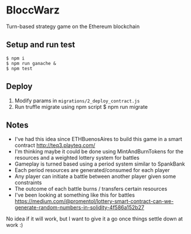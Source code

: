 # BloccWarz
Turn-based strategy game on the Ethereum blockchain
## Setup and run test
```
$ npm i
$ npm run ganache &
$ npm test
```
## Deploy
1. Modify params in `migrations/2_deploy_contract.js`
2. Run truffle migrate using npm script
        $ npm run migrate 
## Notes
- I've had this idea since ETHBuenosAires to build this game in a smart contract http://teq3.playteq.com/
- I'm thinking maybe it could be done using MintAndBurnTokens for the resources and a weighted lottery system for battles
- Gameplay is turned based using a period system similar to SpankBank
- Each period resources are generated/consumed for each player
- Any player can initiate a battle between another player given some constraints
- The outcome of each battle burns / transfers certain resources
- I've been looking at something like this for battles https://medium.com/@promentol/lottery-smart-contract-can-we-generate-random-numbers-in-solidity-4f586a152b27

No idea if it will work, but I want to give it a go once things settle down at work :)
